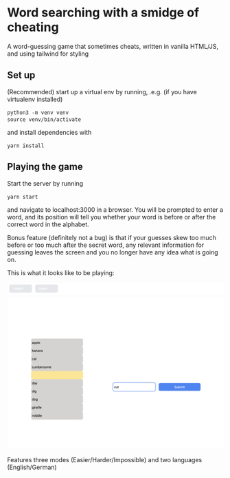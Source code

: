 # Word searching with a smidge of cheating

A word-guessing game that sometimes cheats, written in vanilla HTML/JS, and using tailwind for styling

## Set up

(Recommended) start up a virtual env by running, .e.g. (if you have virtualenv installed)
  
    python3 -m venv venv
    source venv/bin/activate

and install dependencies with

    yarn install

## Playing the game

Start the server by running

    yarn start

and navigate to localhost:3000 in a browser.  You will be prompted to enter a word, and its
position will tell you whether your word is before or after the correct word in the alphabet.

Bonus feature (definitely not a bug) is that if your guesses skew too much before or too much after
the secret word, any relevant information for guessing leaves the screen and you no longer have 
any idea what is going on.

This is what it looks like to be playing:

![](example-play.png)

Features three modes (Easier/Harder/Impossible) and two languages (English/German)